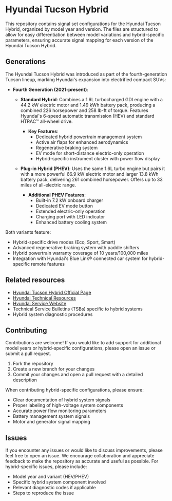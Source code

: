 # Hyundai Tucson Hybrid

This repository contains signal set configurations for the Hyundai Tucson Hybrid, organized by model year and version. The files are structured to allow for easy differentiation between model variations and hybrid-specific parameters, ensuring accurate signal mapping for each version of the Hyundai Tucson Hybrid.

## Generations

The Hyundai Tucson Hybrid was introduced as part of the fourth-generation Tucson lineup, marking Hyundai's expansion into electrified compact SUVs:

- **Fourth Generation (2021-present)**:
  - **Standard Hybrid**: Combines a 1.6L turbocharged GDI engine with a 44.2 kW electric motor and 1.49 kWh battery pack, producing a combined 226 horsepower and 258 lb-ft of torque. Features Hyundai's 6-speed automatic transmission (HEV) and standard HTRAC™ all-wheel drive.
    - **Key Features**:
      - Dedicated hybrid powertrain management system
      - Active air flaps for enhanced aerodynamics
      - Regenerative braking system
      - EV mode for short-distance electric-only operation
      - Hybrid-specific instrument cluster with power flow display

  - **Plug-in Hybrid (PHEV)**: Uses the same 1.6L turbo engine but pairs it with a more powerful 66.9 kW electric motor and larger 13.8 kWh battery pack, delivering 261 combined horsepower. Offers up to 33 miles of all-electric range.
    - **Additional PHEV Features**:
      - Built-in 7.2 kW onboard charger
      - Dedicated EV mode button
      - Extended electric-only operation
      - Charging port with LED indicator
      - Enhanced battery cooling system

Both variants feature:
- Hybrid-specific drive modes (Eco, Sport, Smart)
- Advanced regenerative braking system with paddle shifters
- Hybrid powertrain warranty coverage of 10 years/100,000 miles
- Integration with Hyundai's Blue Link® connected car system for hybrid-specific remote features

## Related resources

- [Hyundai Tucson Hybrid Official Page](https://www.hyundaiusa.com/us/en/vehicles/tucson-hybrid)
- [Hyundai Technical Resources](https://www.hyundaitechinfo.com/)
- [Hyundai Service Website](https://www.hyundai.com/worldwide/en/service)
- Technical Service Bulletins (TSBs) specific to hybrid systems
- Hybrid system diagnostic procedures

## Contributing

Contributions are welcome! If you would like to add support for additional model years or hybrid-specific configurations, please open an issue or submit a pull request.

1. Fork the repository
2. Create a new branch for your changes
3. Commit your changes and open a pull request with a detailed description

When contributing hybrid-specific configurations, please ensure:
- Clear documentation of hybrid system signals
- Proper labeling of high-voltage system components
- Accurate power flow monitoring parameters
- Battery management system signals
- Motor and generator signal mapping

## Issues

If you encounter any issues or would like to discuss improvements, please feel free to open an issue. We encourage collaboration and appreciate feedback to make the repository as accurate and useful as possible. For hybrid-specific issues, please include:
- Model year and variant (HEV/PHEV)
- Specific hybrid system component involved
- Relevant diagnostic codes if applicable
- Steps to reproduce the issue
